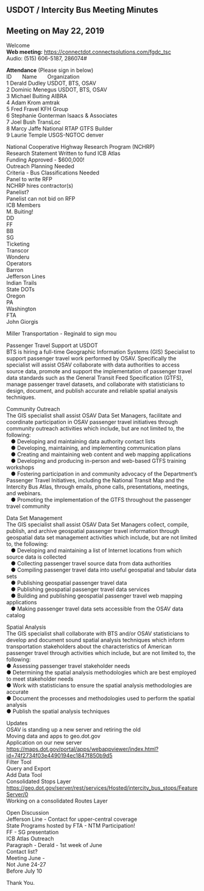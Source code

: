 ## USDOT / Intercity Bus Meeting Minutes   
## Meeting on May 22, 2019   

Welcome   
**Web meeting:**  https://connectdot.connectsolutions.com/fgdc_tsc   
Audio: (515) 606-5187, 286074#   

**Attendance** (Please sign in below)   
ID &nbsp; &nbsp; &nbsp; Name &nbsp; &nbsp; &nbsp; Organization     
1  Derald Dudley   USDOT, BTS, OSAV  
2  Dominic Menegus  USDOT, BTS, OSAV  
3  Michael Buiting  AIBRA    
4  Adam Krom  amtrak     
5  Fred Fravel  KFH Group  
6  Stephanie Gonterman  Isaacs & Associates  
7  Joel Bush  TransLoc     
8  Marcy Jaffe  National RTAP GTFS Builder  
9  Laurie Temple  USGS-NGTOC denver  

National Cooperative Highway Research Program (NCHRP)  
Research Statement Written to fund ICB Atlas  
Funding Approved - $600,000!  
Outreach Planning Needed  
Criteria - Bus Classifications Needed  
Panel to write RFP  
NCHRP hires contractor(s)  
Panelist?  
Panelist can not bid on RFP  
ICB Members  
M. Buiting!  
DD  
FF  
BB  
SG  
Ticketing  
Transcor  
Wonderu  
Operators  
Barron  
Jefferson Lines  
Indian Trails  
State DOTs  
Oregon  
PA  
Washington  
FTA  
John Giorgis  

Miller Transportation - Reginald to sign mou  

Passenger Travel Support at USDOT  
BTS is hiring a full-time Geographic Information Systems (GIS) Specialist to support passenger travel work performed by OSAV.  Specifically the specialist will assist OSAV collaborate with data authorities to access source data, promote and support the implementation of passenger travel data standards such as the General Transit Feed Specification (GTFS),  manage passenger travel datasets, and collaborate with statisticians to design, document, and publish accurate and reliable spatial analysis techniques.  

Community Outreach  
The GIS specialist shall assist OSAV Data Set Managers, facilitate and coordinate participation in OSAV passenger travel initiatives through community outreach activities which include, but are not limited to, the following:  
&nbsp; &nbsp;●  Developing and maintaining data authority contact lists  
&nbsp; &nbsp;●  Developing, maintaining, and implementing communication plans  
&nbsp; &nbsp;●  Creating and maintaining web content and web mapping applications  
&nbsp; &nbsp;●  Developing and producing in-person and web-based GTFS training workshops  
&nbsp; &nbsp;●  Fostering participation in and community advocacy of the Department’s Passenger Travel Initiatives, including the National Transit Map and the Intercity Bus Atlas, through emails, phone calls, presentations, meetings, and webinars.  
&nbsp; &nbsp;●  Promoting the implementation of the GTFS throughout the passenger travel community  
 
Data Set Management  
The GIS specialist shall assist OSAV Data Set Managers collect, compile, publish, and archive geospatial passenger travel information through geospatial data set management activities which include, but are not limited to, the following:  
&nbsp; &nbsp;●  Developing and maintaining a list of Internet locations from which source data is collected  
&nbsp; &nbsp;●  Collecting passenger travel source data from data authorities  
&nbsp; &nbsp;●  Compiling passenger travel data into useful geospatial and tabular data sets  
&nbsp; &nbsp;●  Publishing geospatial passenger travel data  
&nbsp; &nbsp;●  Publishing geospatial passenger travel data services  
&nbsp; &nbsp;●  Building and publishing geospatial passenger travel web mapping applications  
&nbsp; &nbsp;●  Making passenger travel data sets accessible from the OSAV data catalog  
 
Spatial Analysis  
The GIS specialist shall collaborate with BTS and/or OSAV statisticians to develop and document sound spatial analysis techniques which inform transportation stakeholders about the characteristics of American passenger travel through activities which include, but are not limited to, the following:  
●  Assessing passenger travel stakeholder needs  
●  Determining the spatial analysis methodologies which are best employed to meet stakeholder needs  
●  Work with statisticians to ensure the spatial analysis methodologies are accurate  
●  Document the processes and methodologies used to perform the spatial analysis  
●  Publish the spatial analysis techniques  

Updates  
OSAV is standing up a new server and retiring the old  
Moving data and apps to geo.dot.gov  
Application on our new server  
https://maps.dot.gov/portal/apps/webappviewer/index.html?id=74f2734f03e4490194ec1847f850b9d5  
Filter Tool  
Query and Export  
Add Data Tool  
Consolidated Stops Layer  
https://geo.dot.gov/server/rest/services/Hosted/intercity_bus_stops/FeatureServer/0  
Working on a consolidated Routes Layer  

Open Discussion  
Jefferson Line - Contact for upper-central coverage  
State Programs hosted by FTA - NTM Participation!  
FF - SG presentation  
ICB Atlas Outreach  
Paragraph - Derald - 1st week of June  
Contact list?  
Meeting June -   
Not June 24-27  
Before July 10  

Thank You.  
